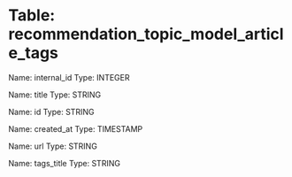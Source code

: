 Table: recommendation_topic_model_article_tags
==============================================

Name: internal_id
Type: INTEGER

Name: title
Type: STRING

Name: id
Type: STRING

Name: created_at
Type: TIMESTAMP

Name: url
Type: STRING

Name: tags_title
Type: STRING

